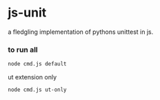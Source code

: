 # js-unit
a fledgling implementation of pythons unittest in js.

### to run all
```bash
node cmd.js default
```

ut extension only

```bash
node cmd.js ut-only
```
